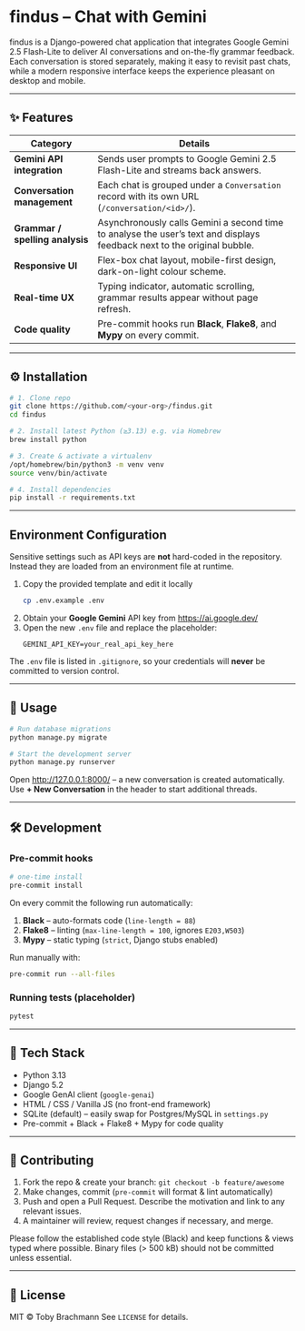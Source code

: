 # findus – Chat with Gemini

findus is a Django-powered chat application that integrates Google Gemini 2.5 Flash-Lite to deliver AI conversations and on-the-fly grammar feedback.
Each conversation is stored separately, making it easy to revisit past chats, while a modern responsive interface keeps the experience pleasant on desktop and mobile.

---

## ✨ Features

| Category | Details |
|----------|---------|
| **Gemini API integration** | Sends user prompts to Google Gemini 2.5 Flash-Lite and streams back answers. |
| **Conversation management** | Each chat is grouped under a `Conversation` record with its own URL (`/conversation/<id>/`). |
| **Grammar / spelling analysis** | Asynchronously calls Gemini a second time to analyse the user’s text and displays feedback next to the original bubble. |
| **Responsive UI** | Flex-box chat layout, mobile-first design, dark-on-light colour scheme. |
| **Real-time UX** | Typing indicator, automatic scrolling, grammar results appear without page refresh. |
| **Code quality** | Pre-commit hooks run **Black**, **Flake8**, and **Mypy** on every commit. |

---

## ⚙️ Installation

```bash
# 1. Clone repo
git clone https://github.com/<your-org>/findus.git
cd findus

# 2. Install latest Python (≥3.13) e.g. via Homebrew
brew install python

# 3. Create & activate a virtualenv
/opt/homebrew/bin/python3 -m venv venv
source venv/bin/activate

# 4. Install dependencies
pip install -r requirements.txt
```

---

## Environment Configuration

Sensitive settings such as API keys are **not** hard-coded in the
repository. Instead they are loaded from an environment file at runtime.

1. Copy the provided template and edit it locally
   ```bash
   cp .env.example .env
   ```
2. Obtain your **Google Gemini** API key from
   https://ai.google.dev/
3. Open the new `.env` file and replace the placeholder:
   ```text
   GEMINI_API_KEY=your_real_api_key_here
   ```

The `.env` file is listed in `.gitignore`, so your credentials will **never**
be committed to version control.

---

## 🚀 Usage

```bash
# Run database migrations
python manage.py migrate

# Start the development server
python manage.py runserver
```

Open http://127.0.0.1:8000/ – a new conversation is created automatically.
Use **+ New Conversation** in the header to start additional threads.

---

## 🛠 Development

### Pre-commit hooks

```bash
# one-time install
pre-commit install
```

On every commit the following run automatically:

1. **Black** – auto-formats code (`line-length = 88`)
2. **Flake8** – linting (`max-line-length = 100`, ignores `E203,W503`)
3. **Mypy** – static typing (`strict`, Django stubs enabled)

Run manually with:

```bash
pre-commit run --all-files
```

### Running tests (placeholder)

```bash
pytest
```

---

## 🧰 Tech Stack

- Python 3.13
- Django 5.2
- Google GenAI client (`google-genai`)
- HTML / CSS / Vanilla JS (no front-end framework)
- SQLite (default) – easily swap for Postgres/MySQL in `settings.py`
- Pre-commit + Black + Flake8 + Mypy for code quality

---

## 🤝 Contributing

1. Fork the repo & create your branch: `git checkout -b feature/awesome`
2. Make changes, commit (`pre-commit` will format & lint automatically)
3. Push and open a Pull Request.
   Describe the motivation and link to any relevant issues.
4. A maintainer will review, request changes if necessary, and merge.

Please follow the established code style (Black) and keep functions & views typed where possible. Binary files (> 500 kB) should not be committed unless essential.

---

## 📄 License

MIT © Toby Brachmann
See `LICENSE` for details.
